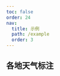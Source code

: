 ```yaml
---
toc: false
order: 24
nav:
  title: 示例
  path: /example
  order: 3
---
```


## 各地天气标注

<code src= './iconFontLayer/index.tsx' compact="true" defaultShowCode></code>
